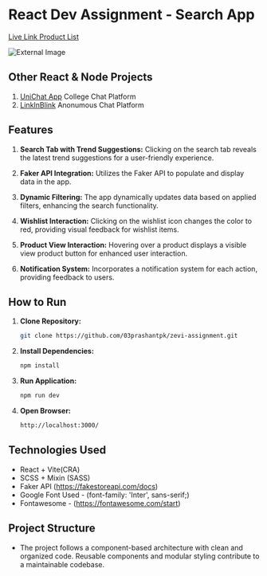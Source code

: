 # React Dev Assignment - Search App

<a href="https://zevi-assignment-three.vercel.app"> Live Link </a>
<a href="https://zevi-assignment-three.vercel.app/products"> Product List </a>

<!-- Image -->
![External Image](https://github.com/03prashantpk/zevi-assignment/blob/main/public/screen.gif)


## Other React & Node Projects

1. <a href="https://unichatapp.vercel.app/">UniChat App</a> College Chat Platform
2. <a href="https://linkinblink.onrender.com/">LinkInBlink</a> Anonumous Chat Platform


## Features

1. **Search Tab with Trend Suggestions:** Clicking on the search tab reveals the latest trend suggestions for a user-friendly experience.

2. **Faker API Integration:** Utilizes the Faker API to populate and display data in the app.

3. **Dynamic Filtering:** The app dynamically updates data based on applied filters, enhancing the search functionality.

4. **Wishlist Interaction:** Clicking on the wishlist icon changes the color to red, providing visual feedback for wishlist items.

5. **Product View Interaction:** Hovering over a product displays a visible view product button for enhanced user interaction.

6. **Notification System:** Incorporates a notification system for each action, providing feedback to users.

## How to Run

1. **Clone Repository:** 
   ```bash
   git clone https://github.com/03prashantpk/zevi-assignment.git
   ```
2. **Install Dependencies:**
    ```bash
    npm install
    ```
3. **Run Application:**
    ```bash
    npm run dev
    ```
4. **Open Browser:**
    ```bash
    http://localhost:3000/
    ```

## Technologies Used
- React + Vite(CRA)
- SCSS + Mixin (SASS)
- Faker API (https://fakestoreapi.com/docs)
- Google Font Used - (font-family: 'Inter', sans-serif;)
- Fontawesome - (https://fontawesome.com/start)

## Project Structure

- The project follows a component-based architecture with clean and organized code. Reusable components and modular styling contribute to a maintainable codebase.